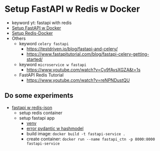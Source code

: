 # Setup FastAPI w Redis w Docker

- keyword yt: fastapi with redis
- [Setup FastAPI w Docker](https://www.youtube.com/watch?v=NH4VZaP3_9s&t=0s)
- [Setup Redis-Docker](https://www.youtube.com/watch?v=mA5cp5FcqeE)
- Others
    - keyword `celery fastapi`
        - https://testdriven.io/blog/fastapi-and-celery/
        - https://www.fastapitutorial.com/blog/fastapi-celery-getting-started/
    - keyword `microservice w fastapi`
        - https://www.youtube.com/watch?v=Cy9fAvsXGZA&t=1s
    - FastAPI Redis Tutorial
        - https://www.youtube.com/watch?v=reNPNDustQU

## Do some experiments
- [fastapi w redis-json](https://github.com/lemoncode21/fastapi-redisjson/tree/master)
    - setup redis container
    - setup fastapi app
        - [venv](https://packaging.python.org/en/latest/guides/installing-using-pip-and-virtual-environments/)
        - [error pydantic w hashmodel](https://stackoverflow.com/questions/77071277/fastapi-error-invalid-args-for-response-field-with-redis-hashmodel-pydantic-i)
        - build image: `docker build -t fastapi-service .`
        - create container: `docker run --name fastapi_ctn -p 8000:8000 fastapi-service`
